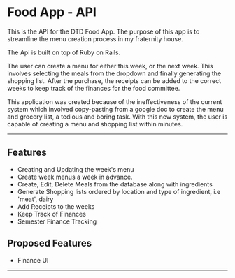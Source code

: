 # Food App - API

This is the API for the DTD Food App. The purpose of this app is to streamline
the menu creation process in my fraternity house.

The Api is built on top of Ruby on Rails.

The user can create a menu for either this week, or the next week. This involves selecting the meals
from the dropdown and finally generating the shopping list. After the purchase, the receipts can be added to
the correct weeks to keep track of the finances for the food committee.

This application was created because of the ineffectiveness of the current system which involved copy-pasting
from a google doc to create the menu and grocery list, a tedious and boring task. With this new system, the user is
capable of creating a menu and shopping list within minutes.

***

## Features
+ Creating and Updating the week's menu
+ Create week menus a week in advance.
+ Create, Edit, Delete Meals from the database along with ingredients
+ Generate Shopping lists ordered by location and type of ingredient, i.e 'meat', dairy
+ Add Receipts to the weeks
+ Keep Track of Finances
+ Semester Finance Tracking

## Proposed Features
+ Finance UI

***

